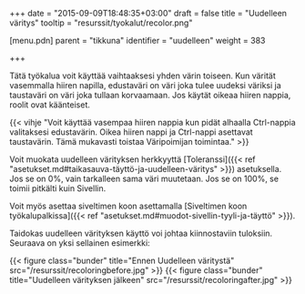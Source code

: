 +++
date = "2015-09-09T18:48:35+03:00"
draft = false
title = "Uudelleen väritys"
tooltip = "resurssit/tyokalut/recolor.png"

[menu.pdn]
	parent = "tikkuna"
	identifier = "uudelleen"
	weight = 383

+++

Tätä työkalua voit käyttää vaihtaaksesi yhden värin toiseen. Kun värität vasemmalla hiiren napilla, edustaväri on väri joka tulee uudeksi väriksi ja taustaväri on väri joka tullaan 
korvaamaan. Jos käytät oikeaa hiiren nappia, roolit ovat käänteiset.

{{< vihje "Voit käyttää vasempaa hiiren nappia kun pidät alhaalla Ctrl-nappia valitaksesi edustavärin. Oikea hiiren nappi ja Ctrl-nappi asettavat taustavärin. Tämä mukavasti toistaa Väripoimijan toimintaa." >}}

Voit muokata uudelleen värityksen herkkyyttä [Toleranssi]({{< ref "asetukset.md#taikasauva-täyttö-ja-uudelleen-väritys" >}}) asetuksella. Jos se on 0%, vain tarkalleen sama väri muutetaan. Jos se on 100%, se toimii 
pitkälti kuin Sivellin.

Voit myös asettaa siveltimen koon asettamalla [Siveltimen koon työkalupalkissa]({{< ref "asetukset.md#muodot-sivellin-tyyli-ja-täyttö" >}}).

Taidokas uudelleen värityksen käyttö voi johtaa kiinnostaviin tuloksiin. Seuraava on yksi sellainen esimerkki:

{{< figure class="bunder" title="Ennen Uudelleen väritystä" src="/resurssit/recoloringbefore.jpg" >}}
{{< figure class="bunder" title="Uudelleen värityksen jälkeen" src="/resurssit/recoloringafter.jpg" >}}
